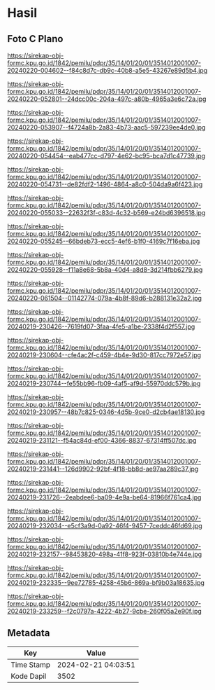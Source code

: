 # Hasil

## Foto C Plano

https://sirekap-obj-formc.kpu.go.id/1842/pemilu/pdpr/35/14/01/20/01/3514012001007-20240220-004602--f84c8d7c-db9c-40b8-a5e5-43267e89d5b4.jpg

https://sirekap-obj-formc.kpu.go.id/1842/pemilu/pdpr/35/14/01/20/01/3514012001007-20240220-052801--24dcc00c-204a-497c-a80b-4965a3e6c72a.jpg

https://sirekap-obj-formc.kpu.go.id/1842/pemilu/pdpr/35/14/01/20/01/3514012001007-20240220-053907--f4724a8b-2a83-4b73-aac5-597239ee4de0.jpg

https://sirekap-obj-formc.kpu.go.id/1842/pemilu/pdpr/35/14/01/20/01/3514012001007-20240220-054454--eab477cc-d797-4e62-bc95-bca7d1c47739.jpg

https://sirekap-obj-formc.kpu.go.id/1842/pemilu/pdpr/35/14/01/20/01/3514012001007-20240220-054731--de82fdf2-1496-4864-a8c0-504da9a6f423.jpg

https://sirekap-obj-formc.kpu.go.id/1842/pemilu/pdpr/35/14/01/20/01/3514012001007-20240220-055033--22632f3f-c83d-4c32-b569-e24bd6396518.jpg

https://sirekap-obj-formc.kpu.go.id/1842/pemilu/pdpr/35/14/01/20/01/3514012001007-20240220-055245--66bdeb73-ecc5-4ef6-b1f0-4169c7f16eba.jpg

https://sirekap-obj-formc.kpu.go.id/1842/pemilu/pdpr/35/14/01/20/01/3514012001007-20240220-055928--f11a8e68-5b8a-40d4-a8d8-3d214fbb6279.jpg

https://sirekap-obj-formc.kpu.go.id/1842/pemilu/pdpr/35/14/01/20/01/3514012001007-20240220-061504--01142774-079a-4b8f-89d6-b288131e32a2.jpg

https://sirekap-obj-formc.kpu.go.id/1842/pemilu/pdpr/35/14/01/20/01/3514012001007-20240219-230426--7619fd07-3faa-4fe5-a1be-2338f4d2f557.jpg

https://sirekap-obj-formc.kpu.go.id/1842/pemilu/pdpr/35/14/01/20/01/3514012001007-20240219-230604--cfe4ac2f-c459-4b4e-9d30-817cc7972e57.jpg

https://sirekap-obj-formc.kpu.go.id/1842/pemilu/pdpr/35/14/01/20/01/3514012001007-20240219-230744--fe55bb96-fb09-4af5-af9d-55970ddc579b.jpg

https://sirekap-obj-formc.kpu.go.id/1842/pemilu/pdpr/35/14/01/20/01/3514012001007-20240219-230957--48b7c825-0346-4d5b-9ce0-d2cb4ae18130.jpg

https://sirekap-obj-formc.kpu.go.id/1842/pemilu/pdpr/35/14/01/20/01/3514012001007-20240219-231121--f54ac84d-ef00-4366-8837-67314ff507dc.jpg

https://sirekap-obj-formc.kpu.go.id/1842/pemilu/pdpr/35/14/01/20/01/3514012001007-20240219-231441--126d9902-92bf-4f18-bb8d-ae97aa289c37.jpg

https://sirekap-obj-formc.kpu.go.id/1842/pemilu/pdpr/35/14/01/20/01/3514012001007-20240219-231726--2eabdee6-ba09-4e9a-be64-81966f761ca4.jpg

https://sirekap-obj-formc.kpu.go.id/1842/pemilu/pdpr/35/14/01/20/01/3514012001007-20240219-232034--e5cf3a9d-0a92-46f4-9457-7ceddc46fd69.jpg

https://sirekap-obj-formc.kpu.go.id/1842/pemilu/pdpr/35/14/01/20/01/3514012001007-20240219-232157--98453820-498a-41f8-923f-03810b4e744e.jpg

https://sirekap-obj-formc.kpu.go.id/1842/pemilu/pdpr/35/14/01/20/01/3514012001007-20240219-232335--9ee72785-4258-45b6-869a-bf9b03a18635.jpg

https://sirekap-obj-formc.kpu.go.id/1842/pemilu/pdpr/35/14/01/20/01/3514012001007-20240219-233259--f2c0797a-4222-4b27-9cbe-260f05a2e90f.jpg


## Metadata

| Key        | Value               |
| ---------- | ------------------- |
| Time Stamp | 2024-02-21 04:03:51 |
| Kode Dapil | 3502                |



